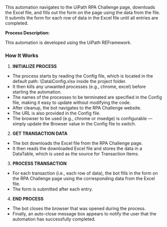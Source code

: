 This automation navigates to the UiPath RPA Challenge page, downloads the Excel file, and fills out the form on the page using the data from the file. It submits the form for each row of data in the Excel file until all entries are completed.


**Process Description:**

This automation is developed using the UiPath REFramework.


### How It Works ###

1. **INITIALIZE PROCESS**
 + The process starts by reading the Config file, which is located in the default path: \Data\Config.xlsx inside the project folder.
 + It then kills any unwanted processes (e.g., chrome, excel) before starting the automation.
 + The names of the processes to be terminated are specified in the Config file, making it easy to update without modifying the code.
 + After cleanup, the bot navigates to the RPA Challenge website.
 + The URL is also provided in the Config file.
 + The browser to be used (e.g., chrome or msedge) is configurable — simply update the Browser value in the Config file to switch.

2. **GET TRANSACTION DATA**
 + The bot downloads the Excel file from the RPA Challenge page.
 + It then reads the downloaded Excel file and stores the data in a DataTable, which is used as the source for Transaction Items.

3. **PROCESS TRANSACTION**
 + For each transaction (i.e., each row of data), the bot fills in the form on the RPA Challenge page using the corresponding data from the Excel file.
 + The form is submitted after each entry.

4. **END PROCESS**
 + The bot closes the browser that was opened during the process.
 + Finally, an auto-close message box appears to notify the user that the automation has successfully completed.

